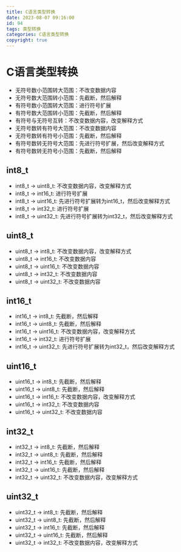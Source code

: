 ```yaml
---
title: C语言类型转换
date: 2023-08-07 09:16:00
id: 94
tags: 类型转换
categories: C语言类型转换
copyright: true
---
```


# C语言类型转换

- 无符号数小范围转大范围：不改变数据内容
- 无符号数大范围转小范围：先截断，然后解释
- 有符号数小范围转大范围：进行符号扩展
- 有符号数大范围转小范围：先截断，然后解释
- 有符号与无符号互转：不改变数据内容，改变解释方式
- 无符号数转有符号大范围：不改变数据内容
- 无符号数转有符号小范围：先截断，然后解释
- 有符号数转无符号大范围：先进行符号扩展，然后改变解释方式
- 有符号数转无符号小范围：先截断，然后解释

## int8_t

- int8_t -> uint8_t: 不改变数据内容，改变解释方式
- int8_t -> int16_t: 进行符号扩展
- int8_t -> uint16_t: 先进行符号扩展转为int16_t，然后改变解释方式
- int8_t -> int32_t: 进行符号扩展
- int8_t -> uint32_t: 先进行符号扩展转为int32_t，然后改变解释方式

## uint8_t

- uint8_t -> int8_t: 不改变数据内容，改变解释方式
- uint8_t -> int16_t: 不改变数据内容
- uint8_t -> uint16_t: 不改变数据内容
- uint8_t -> int32_t: 不改变数据内容
- uint8_t -> uint32_t: 不改变数据内容

## int16_t

- int16_t -> int8_t: 先截断，然后解释
- int16_t -> uint8_t: 先截断，然后解释
- int16_t -> uint16_t: 不改变数据内容，改变解释方式
- int16_t -> int32_t: 进行符号扩展
- int16_t -> uint32_t: 先进行符号扩展转为int32_t，然后改变解释方式

## uint16_t

- uint16_t -> int8_t: 先截断，然后解释
- uint16_t -> uint8_t: 先截断，然后解释
- uint16_t -> int16_t: 不改变数据内容，改变解释方式
- uint16_t -> int32_t: 不改变数据内容
- uint16_t -> uint32_t: 不改变数据内容

## int32_t

- int32_t -> int8_t: 先截断，然后解释
- int32_t -> uint8_t: 先截断，然后解释
- int32_t -> int16_t: 先截断，然后解释
- int32_t -> uint16_t: 先截断，然后解释
- int32_t -> uint32_t: 不改变数据内容，改变解释方式

## uint32_t

- uint32_t -> int8_t: 先截断，然后解释
- uint32_t -> uint8_t: 先截断，然后解释
- uint32_t -> int16_t: 先截断，然后解释
- uint32_t -> uint16_t: 先截断，然后解释
- uint32_t -> int32_t: 不改变数据内容，改变解释方式